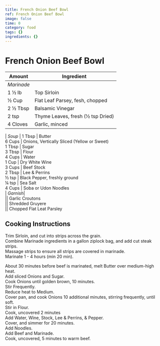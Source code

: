 ```yaml
---
title: French Onion Beef Bowl
ref: French Onion Beef Bowl
image: false
time: 0
category: food
tags: {}
ingredients: {}
---
```

# French Onion Beef Bowl  
  
Amount | Ingredient  
|----|----|  
*Marinade*  |
1 ½ lb | Top Sirloin  
½ Cup | Flat Leaf Parsey, fesh, chopped  
2 ½ Tbsp | Balsamic Vinegar  
2 tsp | Thyme Leaves, fresh (½ tsp Dried)  
4 Cloves | Garlic, minced  
  |
*Soup*  |
1 Tbsp | Butter  
6 Cups | Onions, Vertically Sliced (Yellow or Sweet)  
1 Tbsp | Sugar  
3 Tbsp | Flour  
4 Cups | Water  
1 Cup | Dry White Wine  
3 Cups | Beef Stock  
2 Tbsp | Lee & Perrins  
½ tsp | Black Pepper, freshly ground  
¼ tsp | Sea Salt  
4 Cups | Soba or Udon Noodles  
  |
*Garnish*|  
|| Garlic Croutons  
|| Shredded Gruyere  
|| Chopped Flat Leat Parsley  
  
## Cooking Instructions  
  
Trim Sirloin, and cut into strips across the grain.  
Combine Marinade ingredients in a gallon ziplock bag, and add cut steak strips.  
Massage strips to ensure all strips are covered in marinade.  
Marinate 1 - 4 hours (min 20 min).  
  
About 30 minutes before beef is marinated, melt Butter over medium-high heat.  
Add sliced Onions and Sugar.  
Cook Onions until golden brown, 10 minutes.  
Stir Frequently.  
Reduce heat to Medium.  
Cover pan, and cook Onions 10 additional minutes, stirring frequently, until soft.  
Stir in Flour.  
Cook, uncovered 2 minutes  
Add Water, Wine, Stock, Lee & Perrins, & Pepper.  
Cover, and simmer for 20 minutes.  
Add Noodles.  
Add Beef and Marinade.  
Cook, uncovered, 5 minutes to warm beef.  
  
  
  
  